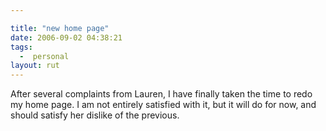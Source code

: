 ```yaml
---

title: "new home page"
date: 2006-09-02 04:38:21
tags:
  -  personal
layout: rut
---
```


After several complaints from Lauren, I have finally taken the time to redo my home page.  I am not entirely satisfied with it, but it will do for now, and should satisfy her dislike of the previous.

